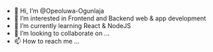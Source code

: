 - 👋 Hi, I’m @Opeoluwa-Ogunlaja
- 👀 I’m interested in Frontend and Backend web & app development
- 🌱 I’m currently learning React & NodeJS
- 💞️ I’m looking to collaborate on ...
- 📫 How to reach me ...

<!---
Opeoluwa-Ogunlaja/Opeoluwa-Ogunlaja is a ✨ special ✨ repository because its `README.md` (this file) appears on your GitHub profile.
You can click the Preview link to take a look changes you've made.
--->

